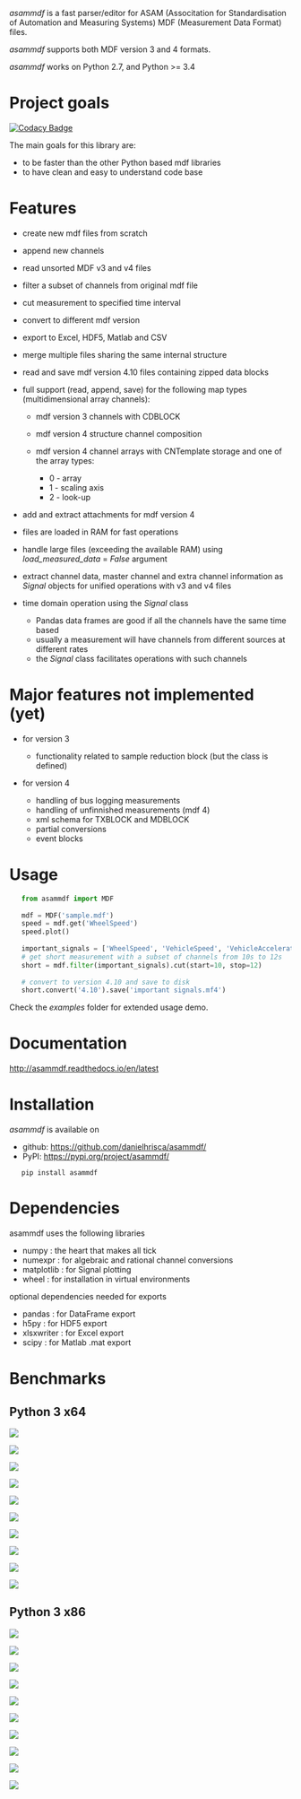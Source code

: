 *asammdf* is a fast parser/editor for ASAM (Associtation for Standardisation of Automation and Measuring Systems) MDF (Measurement Data Format) files. 

*asammdf* supports both MDF version 3 and 4 formats. 

*asammdf* works on Python 2.7, and Python >= 3.4


Project goals
=============

[![Codacy Badge](https://api.codacy.com/project/badge/Grade/a3da21da90ca43a5b72fc24b56880c99)](https://www.codacy.com/app/danielhrisca/asammdf?utm_source=github.com&utm_medium=referral&utm_content=danielhrisca/asammdf&utm_campaign=badger)

The main goals for this library are:

* to be faster than the other Python based mdf libraries
* to have clean and easy to understand code base

Features
========

* create new mdf files from scratch
* append new channels
* read unsorted MDF v3 and v4 files
* filter a subset of channels from original mdf file
* cut measurement to specified time interval
* convert to different mdf version
* export to Excel, HDF5, Matlab and CSV
* merge multiple files sharing the same internal structure
* read and save mdf version 4.10 files containing zipped data blocks
* full support (read, append, save) for the following map types (multidimensional array channels):

    * mdf version 3 channels with CDBLOCK
    * mdf version 4 structure channel composition
    * mdf version 4 channel arrays with CNTemplate storage and one of the array types:
    
        * 0 - array
        * 1 - scaling axis
        * 2 - look-up
        
* add and extract attachments for mdf version 4
* files are loaded in RAM for fast operations
* handle large files (exceeding the available RAM) using *load_measured_data* = *False* argument
* extract channel data, master channel and extra channel information as *Signal* objects for unified operations with v3 and v4 files
* time domain operation using the *Signal* class

    * Pandas data frames are good if all the channels have the same time based
    * usually a measurement will have channels from different sources at different rates
    * the *Signal* class facilitates operations with such channels

Major features not implemented (yet)
====================================
* for version 3

    * functionality related to sample reduction block (but the class is defined)
    
* for version 4

    * handling of bus logging measurements
    * handling of unfinnished measurements (mdf 4)
    * xml schema for TXBLOCK and MDBLOCK
    * partial conversions
    * event blocks

Usage
=====

```python
   from asammdf import MDF
   
   mdf = MDF('sample.mdf')
   speed = mdf.get('WheelSpeed')
   speed.plot()
   
   important_signals = ['WheelSpeed', 'VehicleSpeed', 'VehicleAcceleration']
   # get short measurement with a subset of channels from 10s to 12s 
   short = mdf.filter(important_signals).cut(start=10, stop=12)
   
   # convert to version 4.10 and save to disk
   short.convert('4.10').save('important signals.mf4')
 ```  
 
Check the *examples* folder for extended usage demo.

Documentation
=============
http://asammdf.readthedocs.io/en/latest

Installation
============
*asammdf* is available on 

* github: https://github.com/danielhrisca/asammdf/
* PyPI: https://pypi.org/project/asammdf/
    
```
   pip install asammdf
```
    
Dependencies
============
asammdf uses the following libraries

* numpy : the heart that makes all tick
* numexpr : for algebraic and rational channel conversions
* matplotlib : for Signal plotting
* wheel : for installation in virtual environments

optional dependencies needed for exports

* pandas : for DataFrame export
* h5py : for HDF5 export
* xlsxwriter : for Excel export
* scipy : for Matlab .mat export

Benchmarks
==========

Python 3 x64
------------

![](benchmarks/x64_open.png)

![](benchmarks/x64_open_ram_usage.png)

![](benchmarks/x64_save.png)

![](benchmarks/x64_save_ram_usage.png)

![](benchmarks/x64_get_all_channels.png)

![](benchmarks/x64_get_all_channels_ram_usage.png)

![](benchmarks/x64_convert.png)

![](benchmarks/x64_convert_ram_usage.png)

![](benchmarks/x64_merge.png)

![](benchmarks/x64_merge_ram_usage.png)

Python 3 x86
------------

![](benchmarks/x86_open.png)

![](benchmarks/x86_open_ram_usage.png)

![](benchmarks/x86_save.png)

![](benchmarks/x86_save_ram_usage.png)

![](benchmarks/x86_get_all_channels.png)

![](benchmarks/x86_get_all_channels_ram_usage.png)

![](benchmarks/x86_convert.png)

![](benchmarks/x86_convert_ram_usage.png)

![](benchmarks/x86_merge.png)

![](benchmarks/x86_merge_ram_usage.png)
